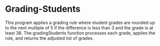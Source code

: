 # Grading-Students
This program applies a grading rule where student grades are rounded up to the next multiple of 5 if the difference is less than 3 and the grade is at least 38. The gradingStudents function processes each grade, applies the rule, and returns the adjusted list of grades.
